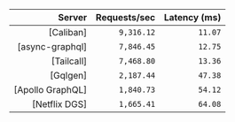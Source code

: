 <!-- PERFORMANCE_RESULTS_START -->

| Server | Requests/sec | Latency (ms) |
|--------:|--------------:|--------------:|
| [Caliban] | `9,316.12` | `11.07` |
| [async-graphql] | `7,846.45` | `12.75` |
| [Tailcall] | `7,468.80` | `13.36` |
| [Gqlgen] | `2,187.44` | `47.38` |
| [Apollo GraphQL] | `1,840.73` | `54.12` |
| [Netflix DGS] | `1,665.41` | `64.08` |

<!-- PERFORMANCE_RESULTS_END -->
